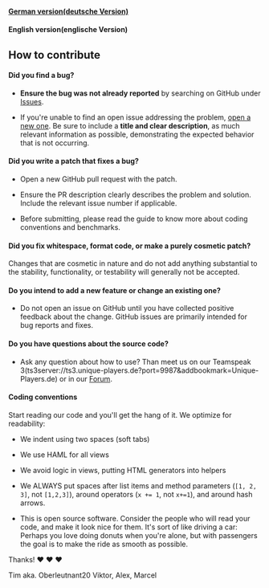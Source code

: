 #### [German version(deutsche Version)](https://github.com/Oberleutnant20/dms/blob/master/docs/CONTRIBUTING.md)
#### English version(englische Version)


## How to contribute

#### **Did you find a bug?**

* **Ensure the bug was not already reported** by searching on GitHub under [Issues](https://github.com/Oberleutnant20/dms/issues).

* If you're unable to find an open issue addressing the problem, [open a new one](https://github.com/Oberleutnant20/dms/issues/new). Be sure to include a **title and clear description**, as much relevant information as possible,  demonstrating the expected behavior that is not occurring.

#### **Did you write a patch that fixes a bug?**

* Open a new GitHub pull request with the patch.

* Ensure the PR description clearly describes the problem and solution. Include the relevant issue number if applicable.

* Before submitting, please read the guide to know more about coding conventions and benchmarks.

#### **Did you fix whitespace, format code, or make a purely cosmetic patch?**

Changes that are cosmetic in nature and do not add anything substantial to the stability, functionality, or testability will generally not be accepted.

#### **Do you intend to add a new feature or change an existing one?**

* Do not open an issue on GitHub until you have collected positive feedback about the change. GitHub issues are primarily intended for bug reports and fixes.

#### **Do you have questions about the source code?**

* Ask any question about how to use? Than meet us on our Teamspeak 3(ts3server://ts3.unique-players.de?port=9987&addbookmark=Unique-Players.de) or in our [Forum](http://unique-players.de).

#### **Coding conventions**

Start reading our code and you'll get the hang of it. We optimize for readability:

  * We indent using two spaces (soft tabs)
  
  * We use HAML for all views
  
  * We avoid logic in views, putting HTML generators into helpers
  
  * We ALWAYS put spaces after list items and method parameters (`[1, 2, 3]`, not `[1,2,3]`), around operators (`x += 1`, not `x+=1`), and around hash arrows.
  
  * This is open source software. Consider the people who will read your code, and make it look nice for them. It's sort of like driving a car: Perhaps you love doing donuts when you're alone, but with passengers the goal is to make the ride as smooth as possible.

Thanks! :heart: :heart: :heart:

Tim aka. Oberleutnant20
Viktor,
Alex,
Marcel
